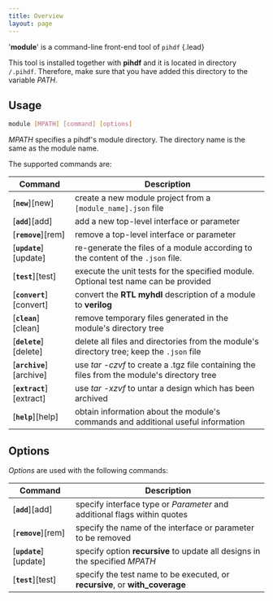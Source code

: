 ```yaml
---
title: Overview 
layout: page
---
```


'__module__' is a command-line front-end tool of `pihdf`
{.lead}

This tool is installed together with __pihdf__ and it is located in directory `/.pihdf`.
Therefore, make sure that you have added this directory to the variable _PATH_.


Usage
-----

```.bash
module [MPATH] [command] [options]
```

_MPATH_ specifies a pihdf's module directory. The directory name is the same as the module name.

The supported commands are:

 Command                  | Description
--------------------------|------------------------------
 [__`new`__][new]         | create a new module project from a `[module_name].json` file
 [__`add`__][add]         | add a new top-level interface or parameter
 [__`remove`__][rem]      | remove a top-level interface or parameter
 [__`update`__][update]   | re-generate the files of a module according to the content of the `.json` file.
 [__`test`__][test]       | execute the unit tests for the specified module. Optional test name can be provided
 [__`convert`__][convert] | convert the __RTL myhdl__ description of a module to __verilog__
 [__`clean`__][clean]     | remove temporary files generated in the module's directory tree
 [__`delete`__][delete]   | delete all files and directories from the module's directory tree; keep the `.json` file
 [__`archive`__][archive] | use _tar -czvf_ to create a .tgz file containing the files from the module's directory tree
 [__`extract`__][extract] | use _tar -xzvf_ to untar a design which has been archived
 [__`help`__][help]       | obtain information about the module's commands and additional useful information

Options
-------
_Options_ are used with the following commands:

 Command                | Description
----------------------- | ------------------------------ 
 [__`add`__][add]       | specify interface type or _Parameter_ and additional flags within quotes
 [__`remove`__][rem]    | specify the name of the interface or parameter to be removed
 [__`update`__][update] | specify option __recursive__ to update all designs in the specified _MPATH_
 [__`test`__][test]     | specify the test name to be executed, or __recursive__, or __with_coverage__
